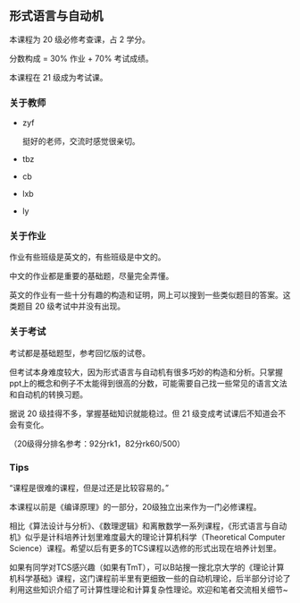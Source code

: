 ## 形式语言与自动机

本课程为 20 级必修考查课，占 2 学分。

分数构成 = 30% 作业 + 70% 考试成绩。

本课程在 21 级成为考试课。

### 关于教师

- zyf

  挺好的老师，交流时感觉很亲切。

- tbz

- cb

- lxb

- ly

### 关于作业

作业有些班级是英文的，有些班级是中文的。

中文的作业都是重要的基础题，尽量完全弄懂。

英文的作业有一些十分有趣的构造和证明，网上可以搜到一些类似题目的答案。这类题目 20 级考试中并没有出现。

### 关于考试

考试都是基础题型，参考回忆版的试卷。

但考试本身难度较大，因为形式语言与自动机有很多巧妙的构造和分析。只掌握ppt上的概念和例子不太能得到很高的分数，可能需要自己找一些常见的语言文法和自动机的转换习题。

据说 20 级挂得不多，掌握基础知识就能稳过。但 21 级变成考试课后不知道会不会有变化。

（20级得分排名参考：92分rk1，82分rk60/500）

### Tips

“课程是很难的课程，但是过还是比较容易的。”

本课程以前是《编译原理》的一部分，20级独立出来作为一门必修课程。

相比《算法设计与分析》、《数理逻辑》和离散数学一系列课程，《形式语言与自动机》似乎是计科培养计划里难度最大的理论计算机科学（Theoretical Computer Science）课程。希望以后有更多的TCS课程以选修的形式出现在培养计划里。

如果有同学对TCS感兴趣（如果有TmT），可以B站搜一搜北京大学的《理论计算机科学基础》课程，这门课程前半里有更细致一些的自动机理论，后半部分讨论了利用这些知识介绍了可计算性理论和计算复杂性理论。欢迎和笔者交流相关细节~
